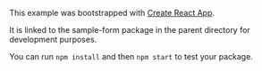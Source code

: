 This example was bootstrapped with [Create React App](https://github.com/facebook/create-react-app).

It is linked to the sample-form package in the parent directory for development purposes.

You can run `npm install` and then `npm start` to test your package.
